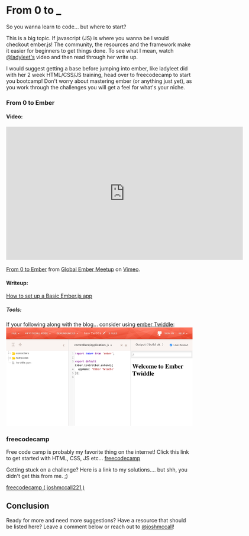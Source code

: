 # From 0 to _

So you wanna learn to code... but where to start?

This is a big topic. If javascript (JS) is where you wanna be I would checkout ember.js! The community, the resources and the framework make it easier for beginners to get things done. To see what I mean, watch [@ladyleet's](https://twitter.com/ladyleet) video and then read through her write up.

I would suggest getting a base before jumping into ember, like ladyleet did with her 2 week HTML/CSS/JS training, head over to freecodecamp to start you bootcamp! Don't worry about mastering ember (or anything just yet), as you work through the challenges you will get a feel for what's your niche.

### From 0 to Ember
#### Video:

<iframe src="https://player.vimeo.com/video/144527585" width="640" height="360" frameborder="0" webkitallowfullscreen mozallowfullscreen allowfullscreen></iframe>
<p><a href="https://vimeo.com/144527585">From 0 to Ember</a> from <a href="https://vimeo.com/globalembermeetup">Global Ember Meetup</a> on <a href="https://vimeo.com">Vimeo</a>.</p>

#### Writeup:
[How to set up a Basic Ember.js app](https://medium.freecodecamp.com/setting-up-a-basic-ember-js-app-c9323760c675)

##### Tools:
If your following along with the blog... consider using [ember Twiddle](ember-twiddle.com):
<img src="../images/ember_Twiddle.png" width="">

### freecodecamp
Free code camp is probably my favorite thing on the internet! Click this link to get started with HTML, CSS, JS etc...
[freecodecamp](https://www.freecodecamp.com/)

Getting stuck on a challenge? Here is a link to my solutions.... but shh, you didn't get this from me. ;)

[freecodecamp ( joshmccall221 )](https://www.freecodecamp.com/joshmccall221)



## Conclusion

Ready for more and need more suggestions? Have a resource that should be listed here? Leave a comment below or reach out to [@joshmccall](https://twitter.com/joshmccall)!